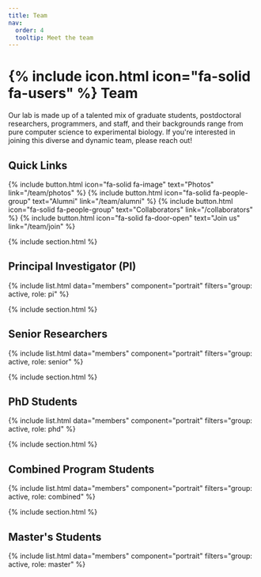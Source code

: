 ```yaml
---
title: Team
nav:
  order: 4
  tooltip: Meet the team
---
```


# {% include icon.html icon="fa-solid fa-users" %} Team

Our lab is made up of a talented mix of graduate students, postdoctoral researchers, programmers, and staff, and their backgrounds range from pure computer science to experimental biology. If you're interested in joining this diverse and dynamic team, please reach out!

## Quick Links

{%
  include button.html
  icon="fa-solid fa-image"
  text="Photos"
  link="/team/photos"
%}
{%
  include button.html
  icon="fa-solid fa-people-group"
  text="Alumni"
  link="/team/alumni"
%}
{%
  include button.html
  icon="fa-solid fa-people-group"
  text="Collaborators"
  link="/collaborators"
%}
{%
  include button.html
  icon="fa-solid fa-door-open"
  text="Join us"
  link="/team/join"
%}


{% include section.html %}
## Principal Investigator (PI)

{% include list.html data="members" component="portrait" filters="group: active, role: pi" %}


{% include section.html %}
## Senior Researchers

{% include list.html data="members" component="portrait" filters="group: active, role: senior" %}


{% include section.html %}
## PhD Students

{% include list.html data="members" component="portrait" filters="group: active, role: phd" %}


{% include section.html %}
## Combined Program Students

{% include list.html data="members" component="portrait" filters="group: active, role: combined" %}


{% include section.html %}
## Master's Students

{% include list.html data="members" component="portrait" filters="group: active, role: master" %}
